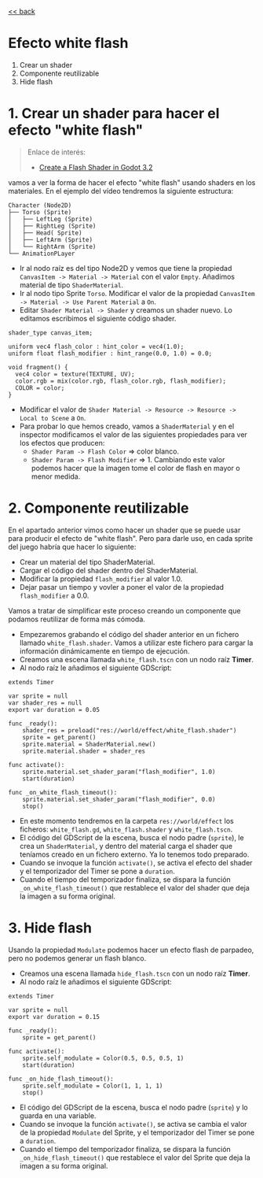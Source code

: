 [<< back](README.md)

# Efecto white flash

1. Crear un shader
2. Componente reutilizable
3. Hide flash

# 1. Crear un shader para hacer el efecto "white flash"

> Enlace de interés:
> * [Create a Flash Shader in Godot 3.2](https://youtu.be/dqilJirAAT0)

vamos a ver la forma de hacer el efecto "white flash" usando shaders en los materiales.
En el ejemplo del vídeo tendremos la siguiente estructura:

```
Character (Node2D)
├── Torso (Sprite)
│   ├── LeftLeg (Sprite)
│   ├── RightLeg (Sprite)
│   ├── Head( Sprite)
│   ├── LeftArm (Sprite)
│   └── RightArm (Sprite)
└── AnimationPLayer
```

* Ir al nodo raíz es del tipo Node2D y vemos que tiene la propiedad `CanvasItem -> Material -> Material` con el valor `Empty`. Añadimos material de tipo `ShaderMaterial`.
* Ir al nodo tipo Sprite `Torso`. Modificar el valor de la propiedad `CanvasItem -> Material -> Use Parent Material` a `On`.
* Editar `Shader Material -> Shader` y creamos un shader nuevo. Lo editamos escribimos el siguiente código shader.

```
shader_type canvas_item;

uniform vec4 flash_color : hint_color = vec4(1.0);
uniform float flash_modifier : hint_range(0.0, 1.0) = 0.0;

void fragment() {
  vec4 color = texture(TEXTURE, UV);
  color.rgb = mix(color.rgb, flash_color.rgb, flash_modifier);
  COLOR = color;
}
```
* Modificar el valor de `Shader Material -> Resource -> Resource -> Local to Scene` a `On`.
* Para probar lo que hemos creado, vamos a `ShaderMaterial` y en el inspector modificamos el valor de las siguientes propiedades para ver los efectos que producen:
    * `Shader Param -> Flash Color` => color blanco.
    * `Shader Param -> Flash Modifier` => 1. Cambiando este valor podemos hacer que la imagen tome el color de flash en mayor o menor medida.    

# 2. Componente reutilizable

En el apartado anterior vimos como hacer un shader que se puede usar para producir el efecto de "white flash". Pero para darle uso, en cada sprite del juego habría que hacer lo siguiente:
* Crear un material del tipo ShaderMaterial.
* Cargar el código del shader dentro del ShaderMaterial.
* Modificar la propiedad `flash_modifier` al valor 1.0.
* Dejar pasar un tiempo y vovler a poner el valor de la propiedad `flash_modifier` a 0.0.

Vamos a tratar de simplificar este proceso creando un componente que podamos reutilizar de forma más cómoda.

* Empezaremos grabando el código del shader anterior en un fichero llamado `white_flash.shader`. Vamos a utilizar este fichero para cargar la información dinámicamente en tiempo de ejecución.
* Creamos una escena llamada `white_flash.tscn` con un nodo raíz **Timer**.
* Al nodo raíz le añadimos el siguiente GDScript:

```
extends Timer

var sprite = null
var shader_res = null
export var duration = 0.05

func _ready():
	shader_res = preload("res://world/effect/white_flash.shader")
	sprite = get_parent()
	sprite.material = ShaderMaterial.new()
	sprite.material.shader = shader_res

func activate():
	sprite.material.set_shader_param("flash_modifier", 1.0)
	start(duration)

func _on_white_flash_timeout():
	sprite.material.set_shader_param("flash_modifier", 0.0)
	stop()
```

* En este momento tendremos en la carpeta `res://world/effect` los ficheros: `white_flash.gd`, `white_flash.shader` y `white_flash.tscn`.
* El código del GDScript de la escena, busca el nodo padre (`sprite`), le crea un `ShaderMaterial`, y dentro del material carga el shader que teníamos creado en un fichero externo. Ya lo tenemos todo preparado.
* Cuando se invoque la función `activate()`, se activa el efecto del shader y el temporizador del Timer se pone a `duration`.
* Cuando el tiempo del temporizador finaliza, se dispara la función `_on_white_flash_timeout()` que restablece el valor del shader que deja la imagen a su forma original.

# 3. Hide flash

Usando la propiedad `Modulate` podemos hacer un efecto flash de parpadeo, pero no podemos generar un flash blanco.

* Creamos una escena llamada `hide_flash.tscn` con un nodo raíz **Timer**.
* Al nodo raíz le añadimos el siguiente GDScript:

```
extends Timer

var sprite = null
export var duration = 0.15

func _ready():
	sprite = get_parent()

func activate():
	sprite.self_modulate = Color(0.5, 0.5, 0.5, 1)
	start(duration)

func _on_hide_flash_timeout():
	sprite.self_modulate = Color(1, 1, 1, 1)
	stop()
```

* El código del GDScript de la escena, busca el nodo padre (`sprite`) y lo guarda en una variable.
* Cuando se invoque la función `activate()`, se activa se cambia el valor de la propiedad `Modulate` del Sprite, y el temporizador del Timer se pone a `duration`.
* Cuando el tiempo del temporizador finaliza, se dispara la función `_on_hide_flash_timeout()` que restablece el valor del Sprite que deja la imagen a su forma original.
